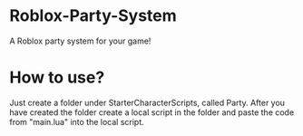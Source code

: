 # Roblox-Party-System
A Roblox party system for your game!

# How to use?

Just create a folder under StarterCharacterScripts, called Party. After you have created the folder create a local script in the folder and paste the code from "main.lua" into the local script.
